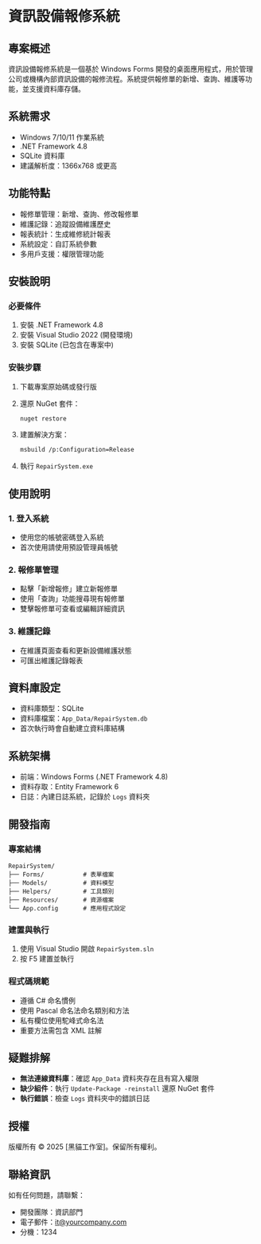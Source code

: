 # 資訊設備報修系統

## 專案概述

資訊設備報修系統是一個基於 Windows Forms 開發的桌面應用程式，用於管理公司或機構內部資訊設備的報修流程。系統提供報修單的新增、查詢、維護等功能，並支援資料庫存儲。

## 系統需求

- Windows 7/10/11 作業系統
- .NET Framework 4.8
- SQLite 資料庫
- 建議解析度：1366x768 或更高

## 功能特點

- 報修單管理：新增、查詢、修改報修單
- 維護記錄：追蹤設備維護歷史
- 報表統計：生成維修統計報表
- 系統設定：自訂系統參數
- 多用戶支援：權限管理功能

## 安裝說明

### 必要條件

1. 安裝 .NET Framework 4.8
2. 安裝 Visual Studio 2022 (開發環境)
3. 安裝 SQLite (已包含在專案中)

### 安裝步驟

1. 下載專案原始碼或發行版
2. 還原 NuGet 套件：

   ```bash
   nuget restore
   ```

3. 建置解決方案：

   ```bash
   msbuild /p:Configuration=Release
   ```

4. 執行 `RepairSystem.exe`

## 使用說明

### 1. 登入系統

- 使用您的帳號密碼登入系統
- 首次使用請使用預設管理員帳號

### 2. 報修單管理

- 點擊「新增報修」建立新報修單
- 使用「查詢」功能搜尋現有報修單
- 雙擊報修單可查看或編輯詳細資訊

### 3. 維護記錄

- 在維護頁面查看和更新設備維護狀態
- 可匯出維護記錄報表

## 資料庫設定

- 資料庫類型：SQLite
- 資料庫檔案：`App_Data/RepairSystem.db`
- 首次執行時會自動建立資料庫結構

## 系統架構

- 前端：Windows Forms (.NET Framework 4.8)
- 資料存取：Entity Framework 6
- 日誌：內建日誌系統，記錄於 `Logs` 資料夾

## 開發指南

### 專案結構

```text
RepairSystem/
├── Forms/           # 表單檔案
├── Models/          # 資料模型
├── Helpers/         # 工具類別
├── Resources/       # 資源檔案
└── App.config       # 應用程式設定
```

### 建置與執行

1. 使用 Visual Studio 開啟 `RepairSystem.sln`
2. 按 F5 建置並執行

### 程式碼規範

- 遵循 C# 命名慣例
- 使用 Pascal 命名法命名類別和方法
- 私有欄位使用駝峰式命名法
- 重要方法需包含 XML 註解

## 疑難排解

- **無法連線資料庫**：確認 `App_Data` 資料夾存在且有寫入權限
- **缺少組件**：執行 `Update-Package -reinstall` 還原 NuGet 套件
- **執行錯誤**：檢查 `Logs` 資料夾中的錯誤日誌

## 授權

版權所有 © 2025 [黑貓工作室]。保留所有權利。

## 聯絡資訊

如有任何問題，請聯繫：

- 開發團隊：資訊部門
- 電子郵件：<it@yourcompany.com>
- 分機：1234
